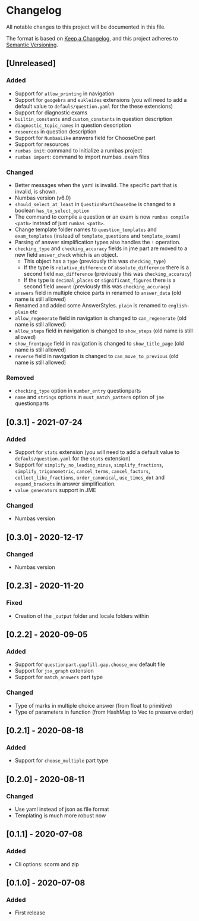 # Changelog

All notable changes to this project will be documented in this file.

The format is based on [Keep a Changelog](https://keepachangelog.com/en/1.0.0/),
and this project adheres to [Semantic Versioning](https://semver.org/spec/v2.0.0.html).

## [Unreleased]

### Added

- Support for `allow_printing` in navigation
- Support for `geogebra` and `eukleides` extensions (you will need to add a default value to `defauls/question.yaml` for the these extensions)
- Support for diagnostic exams
- `builtin_constants` and `custom_constants` in question description
- `diagnostic_topic_names` in question description
- `resources` in question description
- Support for `NumbasLike` answers field for ChooseOne part
- Support for resources
- `rumbas init`: command to initialize a rumbas project
- `rumbas import`: command to import numbas .exam files

### Changed

- Better messages when the yaml is invalid. The specific part that is invalid, is shown.
- Numbas version (v6.0)
- `should_select_at_least` in `QuestionPartChooseOne` is changed to a boolean `has_to_select_option`
- The command to compile a question or an exam is now `rumbas compile <path>` instead of just `rumbas <path>`.
- Change template folder names to `question_templates` and `exam_templates` (instead of `template_questions` and `template_exams`)
- Parsing of answer simplification types also handles the `!` operation.
- `checking_type` and `checking_accuracy` fields in jme part are moved to a new field `answer_check` which is an object.
  - This object has a `type` (previously this was `checking_type`)
  - If the type is `relative_difference` or `absolute_difference` there is a second field `max_difference` (previously this was `checking_accuracy`)
  - If the type is `decimal_places` or `significant_figures` there is a second field `amount` (previously this was `checking_accuracy`)
- `answers` field in multiple choice parts in renamed to `answer_data` (old name is still allowed)
- Renamed and added some AnswerStyles. `plain` is renamed to `english-plain` etc
- `allow_regenerate` field in navigation is changed to `can_regenerate` (old name is still allowed)
- `allow_steps` field in navigation is changed to `show_steps` (old name is still allowed)
- `show_frontpage` field in navigation is changed to `show_title_page` (old name is still allowed)
- `reverse` field in navigation is changed to `can_move_to_previous` (old name is still allowed)

### Removed

- `checking_type` option in `number_entry` questionparts
- `name` and `strings` options in `must_match_pattern` option of `jme` questionparts

## [0.3.1] - 2021-07-24

### Added

- Support for `stats` extension (you will need to add a default value to `defauls/question.yaml` for the `stats` extension)
- Support for `simplify_no_leading_minus`, `simplify_fractions`, `simplify_trigonometric`, `cancel_terms`, `cancel_factors`, `collect_like_fractions`, `order_canonical`, `use_times_dot` and `expand_brackets` in answer simplification.
- `value_generators` support in JME

### Changed

- Numbas version

## [0.3.0] - 2020-12-17

### Changed

- Numbas version

## [0.2.3] - 2020-11-20

### Fixed

- Creation of the `_output` folder and locale folders within

## [0.2.2] - 2020-09-05

### Added

- Support for `questionpart.gapfill.gap.choose_one` default file
- Support for `jsx_graph` extension
- Support for `match_answers` part type

### Changed

- Type of marks in multiple choice answer (from float to primitive)
- Type of parameters in function (from HashMap to Vec to preserve order)

## [0.2.1] - 2020-08-18

### Added

- Support for `choose_multiple` part type

## [0.2.0] - 2020-08-11

### Changed

- Use yaml instead of json as file format
- Templating is much more robust now

## [0.1.1] - 2020-07-08

### Added

- Cli options: scorm and zip

## [0.1.0] - 2020-07-08

### Added

- First release
